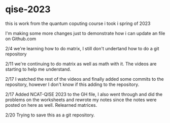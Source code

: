 # qise-2023
this is work from the quantum coputing course i took i spring of 2023

I'm making some more changes just to demonstrate how i can update an file on Github.com

2/4 we're learning how to do matrix, I still don't undertand how to do a git repository

2/11 we're continuing to do matrix as well as math with it. The videos are starting to help me understand.

2/17 I watched the rest of the videos and finally added some commits to the repository, however I don't know if this adding to the repository.

2/17 Added NCAT-QISE 2023 to the GH file, I also went through and did the problems on the worksheets and rewrote my notes since the notes were posted on here as well. 
Relearned matrices.

2/20 Trying to save this as a git repository.

